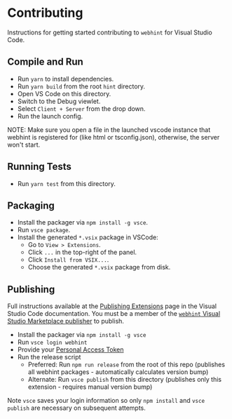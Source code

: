 # Contributing

Instructions for getting started contributing to `webhint`
for Visual Studio Code.

## Compile and Run

* Run `yarn` to install dependencies.
* Run `yarn build` from the root `hint` directory.
* Open VS Code on this directory.
* Switch to the Debug viewlet.
* Select `Client + Server` from the drop down.
* Run the launch config.

NOTE: Make sure you open a file in the launched vscode instance
that webhint is registered for (like html or tsconfig.json), otherwise,
the server won't start.

## Running Tests

* Run `yarn test` from this directory.

## Packaging

* Install the packager via `npm install -g vsce`.
* Run `vsce package`.
* Install the generated `*.vsix` package in VSCode:
  * Go to `View > Extensions`.
  * Click `...` in the top-right of the panel.
  * Click `Install from VSIX...`.
  * Choose the generated `*.vsix` package from disk.

## Publishing

Full instructions available at the [Publishing Extensions][publishing]
page in the Visual Studio Code documentation. You must be a member of
the [`webhint` Visual Studio Marketplace publisher][webhint pub] to
publish.

* Install the packager via `npm install -g vsce`
* Run `vsce login webhint`
* Provide your [Personal Access Token][token]
* Run the release script
  * Preferred: Run `npm run release` from the root of this repo
    (publishes all webhint packages - automatically calculates version bump)
  * Alternate: Run `vsce publish` from this directory
    (publishes only this extension - requires manual version bump)

Note `vsce` saves your login information so only `npm install` and
`vsce publish` are necessary on subsequent attempts.

<!-- Link labels: -->

[publishing]: https://code.visualstudio.com/docs/extensions/publish-extension
[webhint pub]: https://marketplace.visualstudio.com/manage/publishers/webhint
[token]: https://code.visualstudio.com/docs/extensions/publish-extension#_get-a-personal-access-token
